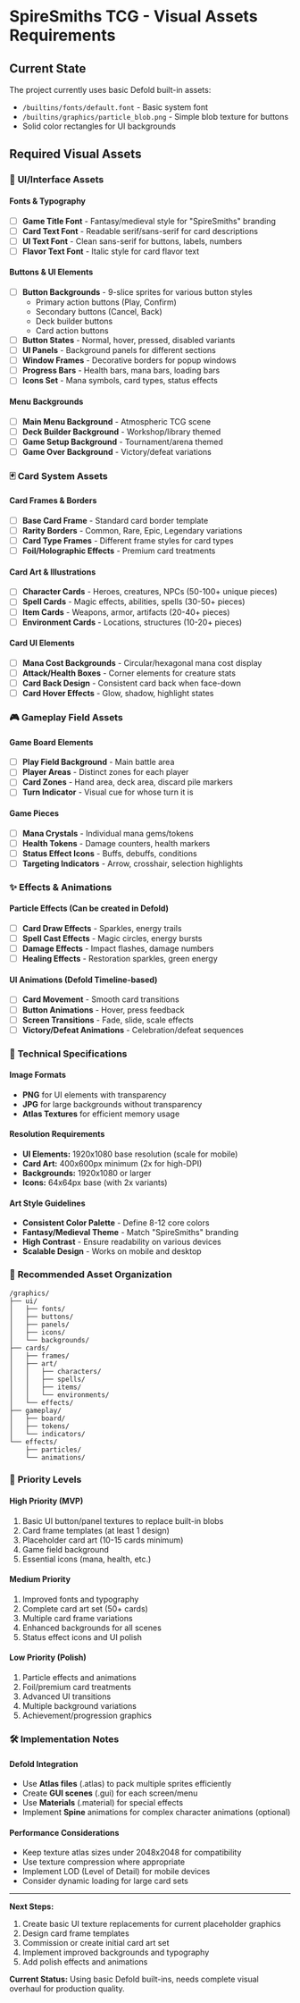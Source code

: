 # SpireSmiths TCG - Visual Assets Requirements

## Current State
The project currently uses basic Defold built-in assets:
- `/builtins/fonts/default.font` - Basic system font
- `/builtins/graphics/particle_blob.png` - Simple blob texture for buttons
- Solid color rectangles for UI backgrounds

## Required Visual Assets

### 🎨 **UI/Interface Assets**

#### **Fonts & Typography**
- [ ] **Game Title Font** - Fantasy/medieval style for "SpireSmiths" branding
- [ ] **Card Text Font** - Readable serif/sans-serif for card descriptions
- [ ] **UI Text Font** - Clean sans-serif for buttons, labels, numbers
- [ ] **Flavor Text Font** - Italic style for card flavor text

#### **Buttons & UI Elements**
- [ ] **Button Backgrounds** - 9-slice sprites for various button styles
  - Primary action buttons (Play, Confirm)
  - Secondary buttons (Cancel, Back)
  - Deck builder buttons
  - Card action buttons
- [ ] **Button States** - Normal, hover, pressed, disabled variants
- [ ] **UI Panels** - Background panels for different sections
- [ ] **Window Frames** - Decorative borders for popup windows
- [ ] **Progress Bars** - Health bars, mana bars, loading bars
- [ ] **Icons Set** - Mana symbols, card types, status effects

#### **Menu Backgrounds**
- [ ] **Main Menu Background** - Atmospheric TCG scene
- [ ] **Deck Builder Background** - Workshop/library themed
- [ ] **Game Setup Background** - Tournament/arena themed
- [ ] **Game Over Background** - Victory/defeat variations

### 🃏 **Card System Assets**

#### **Card Frames & Borders**
- [ ] **Base Card Frame** - Standard card border template
- [ ] **Rarity Borders** - Common, Rare, Epic, Legendary variations
- [ ] **Card Type Frames** - Different frame styles for card types
- [ ] **Foil/Holographic Effects** - Premium card treatments

#### **Card Art & Illustrations**
- [ ] **Character Cards** - Heroes, creatures, NPCs (50-100+ unique pieces)
- [ ] **Spell Cards** - Magic effects, abilities, spells (30-50+ pieces)
- [ ] **Item Cards** - Weapons, armor, artifacts (20-40+ pieces)
- [ ] **Environment Cards** - Locations, structures (10-20+ pieces)

#### **Card UI Elements**
- [ ] **Mana Cost Backgrounds** - Circular/hexagonal mana cost display
- [ ] **Attack/Health Boxes** - Corner elements for creature stats
- [ ] **Card Back Design** - Consistent card back when face-down
- [ ] **Card Hover Effects** - Glow, shadow, highlight states

### 🎮 **Gameplay Field Assets**

#### **Game Board Elements**
- [ ] **Play Field Background** - Main battle area
- [ ] **Player Areas** - Distinct zones for each player
- [ ] **Card Zones** - Hand area, deck area, discard pile markers
- [ ] **Turn Indicator** - Visual cue for whose turn it is

#### **Game Pieces**
- [ ] **Mana Crystals** - Individual mana gems/tokens
- [ ] **Health Tokens** - Damage counters, health markers
- [ ] **Status Effect Icons** - Buffs, debuffs, conditions
- [ ] **Targeting Indicators** - Arrow, crosshair, selection highlights

### ✨ **Effects & Animations**

#### **Particle Effects** (Can be created in Defold)
- [ ] **Card Draw Effects** - Sparkles, energy trails
- [ ] **Spell Cast Effects** - Magic circles, energy bursts
- [ ] **Damage Effects** - Impact flashes, damage numbers
- [ ] **Healing Effects** - Restoration sparkles, green energy

#### **UI Animations** (Defold Timeline-based)
- [ ] **Card Movement** - Smooth card transitions
- [ ] **Button Animations** - Hover, press feedback
- [ ] **Screen Transitions** - Fade, slide, scale effects
- [ ] **Victory/Defeat Animations** - Celebration/defeat sequences

### 🔧 **Technical Specifications**

#### **Image Formats**
- **PNG** for UI elements with transparency
- **JPG** for large backgrounds without transparency
- **Atlas Textures** for efficient memory usage

#### **Resolution Requirements**
- **UI Elements:** 1920x1080 base resolution (scale for mobile)
- **Card Art:** 400x600px minimum (2x for high-DPI)
- **Backgrounds:** 1920x1080 or larger
- **Icons:** 64x64px base (with 2x variants)

#### **Art Style Guidelines**
- **Consistent Color Palette** - Define 8-12 core colors
- **Fantasy/Medieval Theme** - Match "SpireSmiths" branding
- **High Contrast** - Ensure readability on various devices
- **Scalable Design** - Works on mobile and desktop

### 📁 **Recommended Asset Organization**
```
/graphics/
├── ui/
│   ├── fonts/
│   ├── buttons/
│   ├── panels/
│   ├── icons/
│   └── backgrounds/
├── cards/
│   ├── frames/
│   ├── art/
│   │   ├── characters/
│   │   ├── spells/
│   │   ├── items/
│   │   └── environments/
│   └── effects/
├── gameplay/
│   ├── board/
│   ├── tokens/
│   └── indicators/
└── effects/
    ├── particles/
    └── animations/
```

### 🎯 **Priority Levels**

#### **High Priority (MVP)**
1. Basic UI button/panel textures to replace built-in blobs
2. Card frame templates (at least 1 design)
3. Placeholder card art (10-15 cards minimum)
4. Game field background
5. Essential icons (mana, health, etc.)

#### **Medium Priority**
1. Improved fonts and typography
2. Complete card art set (50+ cards)
3. Multiple card frame variations
4. Enhanced backgrounds for all scenes
5. Status effect icons and UI polish

#### **Low Priority (Polish)**
1. Particle effects and animations
2. Foil/premium card treatments
3. Advanced UI transitions
4. Multiple background variations
5. Achievement/progression graphics

### 🛠 **Implementation Notes**

#### **Defold Integration**
- Use **Atlas files** (.atlas) to pack multiple sprites efficiently
- Create **GUI scenes** (.gui) for each screen/menu
- Use **Materials** (.material) for special effects
- Implement **Spine** animations for complex character animations (optional)

#### **Performance Considerations**
- Keep texture atlas sizes under 2048x2048 for compatibility
- Use texture compression where appropriate
- Implement LOD (Level of Detail) for mobile devices
- Consider dynamic loading for large card sets

---

**Next Steps:**
1. Create basic UI texture replacements for current placeholder graphics
2. Design card frame templates
3. Commission or create initial card art set
4. Implement improved backgrounds and typography
5. Add polish effects and animations

**Current Status:** Using basic Defold built-ins, needs complete visual overhaul for production quality.
